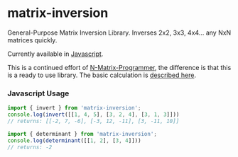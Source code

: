 # matrix-inversion

General-Purpose Matrix Inversion Library. Inverses 2x2, 3x3, 4x4... any NxN matrices quickly.

Currently available in [Javascript](./javascript/).

This is a continued effort of [N-Matrix-Programmer](https://github.com/willnode/N-Matrix-Programmer), the difference is that this is a ready to use library. The basic calculation is [described here](https://www.mathsisfun.com/algebra/matrix-inverse-minors-cofactors-adjugate.html).

### Javascript Usage

```js
import { invert } from 'matrix-inversion';
console.log(invert([[1, 4, 5], [3, 2, 4], [3, 1, 3]]))
// returns: [[-2, 7, -6], [-3, 12, -11], [3, -11, 10]]
```

```js
import { determinant } from 'matrix-inversion';
console.log(determinant([[1, 2], [3, 4]]))
// returns: -2
```
